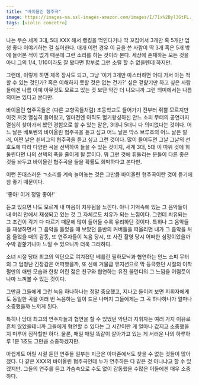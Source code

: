 ```yaml
---
title: "바이올린 협주곡"
image: https://images-na.ssl-images-amazon.com/images/I/71x%2Byl3GtFL._SL1400_.jpg
tags: [violin concetro]
---
```


나는 무슨 세계 3대, 5대 XXX 해서 랭킹을 먹인다거나 딱 꼬집어서 3개만 혹 5개만 엄청 좋다 이야기하는 걸 싫어한다. 대개 이런 경우 이 글을 쓴 사람이 딱 3개 혹은 5개 밖에 들어본 적이 없기 때문에 그런 소리를 하는 것이라 본다. 세상에 존재하는 모든 것을 아니 그의 1/4, 1/10이라도 잘 봤다면 함부로 그런 소릴 할 수 없을텐데 하지만. 

그런데, 이렇게 하면 제목 장사도 되고, 그냥 '이거 3개만 마스터하면 어디 가서 아는 척할 수 있는 것인가? 혹은 이해하지 못할 것은 없는 건가?' 싶은 겉핥기만 하고 싶은 사람들에겐 나름 아예 아무것도 모르고 있는 것 보단 약간 더 나으니까 그런 의미에서는 나름 의미는 있다고 본다만.

바이올린 협주곡들은 (다른 교향곡들처럼) 초등학교도 들어가기 전부터 쥐뿔 모르지만 이것 저것 열심히 들어왔고, 얼마전엔 아직도 혈기왕성하신 안느 소피 무터의 공연까지 열심히 찾아가서 봤던 경험으로 할 수 있는 말은, 3대니 5대니 다 의미없다는 것이다. 어느 날은 베토벤의 바이올린 협주곡을 듣고 싶고 어느 날은 막스 브루흐의 어느 날은 말러, 어떤 날은 쇤버그의 협주곡을 듣고 싶고 그런 것이다. 많이 들어두면 그날 그날의 선호도에 따라 다양한 곡을 선택하여 들을 수 있는 것이지, 세계 3대, 5대 이 따위 것에 휘둘린다면 나의 선택의 폭을 줄이게 될 뿐이다. 뭐 그런 것에 휘둘리는 분들이 다른 좋은 것들 놔두고 바이올린 협주곡을 들을 확률도 희박하다고 본다만.

이런 꼰대스러운 ㄱ소리를 계속 늘어놓는 것은 그만큼 바이올린 협주곡이란 것이 듣기에 참 좋기 때문이다. 

'좋아! 이거 정말 좋아!' 

듣고 있으면 나도 모르게 내 마음이 치유됨을 느낀다. 아니 기억속에 있는 그 음악들이 내 머리 안에서 재생되고 있는 것 그 자체로도 치유가 되는 느낌이다. 그런데 치유되는 그 조건이 각기 다 다르기 때문에 많이 들어둘 수록 유리하단 것이다. 특히나 그 음악들을 재생하면서 그 음악을 들었을 때 보았던 음반의 커버들을 떠올리면 내가 그 음악을 처음 들었을 때의 감동, 또 연주자들이 녹음 당시, 또 사진 촬영 당시 어떠한 심정이었을까 수박 겉핥기나마 느낄 수 있으니까 더욱 그러하다. 

소녀 시절 당대 최고의 악단으로 여겨졌던 베를린 필하모닉과 협연하는 안느 소피 무터의 그 엄청난 긴장감은 어떠했을까, 또 신예 거물급 뮤지션으로 막 등극했던 시절의 이착펄만의 애띤 모습과 한창 어린 젊은 친구와 협연하는 유진 올먼디의 그 느낌을 어렴풋이나마 느껴볼 수 있는 것이다. 

그만큼 그들에게 그런 녹음 하나하나는 정말 중요했고, 지나고 돌이켜 보면 지휘자에게도 동일한 곡을 여러 번 녹음하는 일이 드문 나머지 그들에게는 그 곡 하나하나가 얼마나 소중했을까 느끼게 된다.

특히나 당대 최고의 연주자들과 협연을 할 수 있었던 악단과 지휘자는 여러 가지 이유로 흔치 않았을테니까 그들에게 협연할 수 있다는 그 시간이란 게 얼마나 값지고 소중했을지 미루어 짐작할만 하다. 물론, 매일 매일 똑같이 살아가고 있는 게 서러운 나의 하루하루 1분 1초도 그만큼 소중하겠지만. 

아쉽게도 어릴 시절 듣던 연주들 일부는 지금은 아마존에서도 찾을 수 없는 것들이 많아졌다. 다 같은 XXX의 바이올린 협주곡인데 누가 연주하든 다 같은 것 아니냐고 할 수 있겠지만. 그들의 연주를 듣고 가슴속으로 수도 없이 감동했을 수많은 이들에겐 매우 소중하다. 